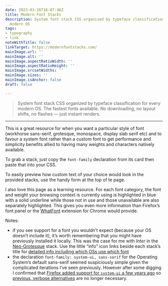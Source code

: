 ```yaml
---
date: 2023-03-26T16:07:46Z
title: Modern Font Stacks
description: System font stack CSS organised by typeface classification for every
  modern OS
tags:
- typography
- link
noteWithTitle: false
linkTarget: https://modernfontstacks.com/
mainImage.url: ''
mainImage.alt: ''
mainImage.aspectRatioWidth: ''
mainImage.aspectRatioHeight: ''
mainImage.srcsetWidths: ''
mainImage.sizes: ''
mainImage.isAnchor: false
draft: false

---
```

> System font stack CSS organized by typeface classification for every modern OS. The fastest fonts available. No downloading, no layout shifts, no flashes — just instant renders.
---

This is a great resource for when you want a particular style of font (workhorse sans-serif, grotesque, monospace, display slab serif etc) and to favour a system font rather than a custom font to get performance and simplicity benefits allied to having many weights and characters natively available.

To grab a stack, just copy the `font-family` declaration from its card then paste that into your CSS.

To easily preview how custom text of your choice would look in the provided stacks, use the handy form at the top of te page.

I also love this page as a learning resource. For each font category, the font and weight your browsing context is currently using is highlighted in blue with a solid underline while those not in use and those unavailable are also separately highlighted. This gives you even more information than Firefox’s font panel or the [WhatFont](https://chrome.google.com/webstore/detail/whatfont/jabopobgcpjmedljpbcaablpmlmfcogm) extension for Chrome would provide.

Notes: 
- if you see support for a font you wouldn’t expect (because your OS doesn’t include it), it’s worth remembering that you might have previously installed it locally. This was the case for me with _Inter_ in the [Neo-Grotesque](https://modernfontstacks.com/?stack=neo-grotesque) stack. Use the little “info” icon links beside each stack’s title for [detailed info including which OSs use which font](https://github.com/system-fonts/modern-font-stacks#neo-grotesque)
- the declaration `font-family: system-ui, sans-serif` for the Operating System’s default sans-serif seemed suspiciously simple given the complicated iterations I’ve seen previously. However after some digging I confirmed that [Firefox added support for `system-ui` a few years ago](https://caniuse.com/font-family-system-ui) so [previous, verbose alternatives](https://bugzilla.mozilla.org/show_bug.cgi?id=1226042#c15) are no longer necessary.
